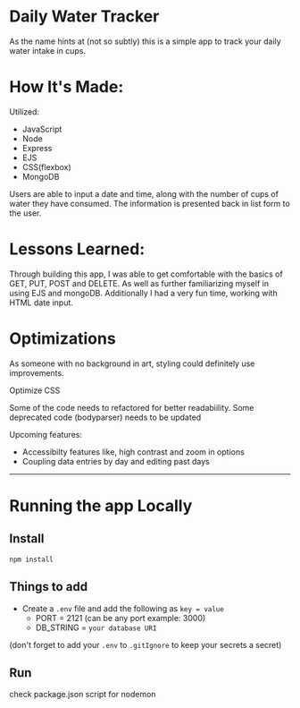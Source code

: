 # Daily Water Tracker
<p> As the name hints at (not so subtly) this is a simple app to track your daily water intake in cups.</p>

<h1>How It's Made:</h1>
<p>Utilized: </p> 
    <ul> 
        <li>JavaScript</li>
        <li>Node</li>
        <li>Express</li>
        <li>EJS</li>
        <li>CSS(flexbox)</li>
        <li>MongoDB</li>
    </ul>

<p>Users are able to input a date and time, along with the number of cups of water they have consumed. The information is presented back in list form to the user. <p/>


<h1>Lessons Learned:</h1>
<p>Through building this app, I was able to get comfortable with the basics of GET, PUT, POST and DELETE. As well as further familiarizing myself in using EJS and mongoDB. Additionally I had a very fun time, working with HTML date input.</p>


<h1>Optimizations</h1>
<p>As someone with no background in art, styling could definitely use improvements.</p>
<p>Optimize CSS</p>
<p>Some of the code needs to refactored for better readabiility. Some deprecated code (bodyparser) needs to be updated </p>
<p>Upcoming features: </p>
    <ul> 
        <li>Accessibilty features like, high contrast and zoom in options</li>
        <li>Coupling data entries by day and editing past days</li>
    </ul>
    
    
    
---

# Running the app Locally

<h2> Install </h2>

`npm install`


<h2> Things to add </h2>

- Create a `.env` file and add the following as `key = value` 
  - PORT = 2121 (can be any port example: 3000)
  - DB_STRING = `your database URI`

(don't forget to add your `.env` to `.gitIgnore` to keep your secrets a secret)

<h2> Run </h2>

check package.json script for nodemon 
